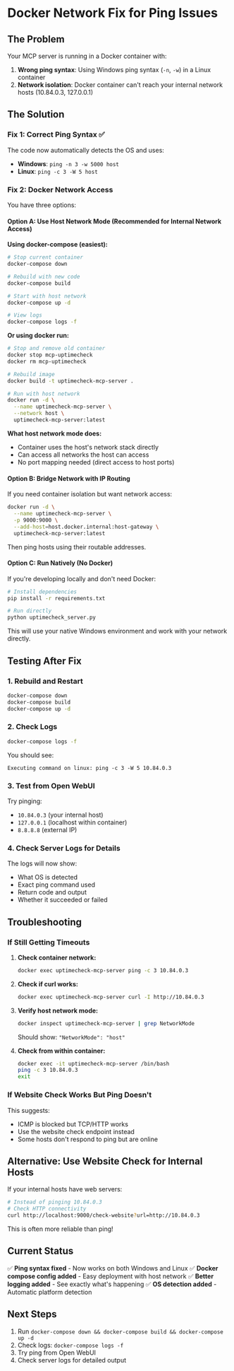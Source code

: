 # Docker Network Fix for Ping Issues

## The Problem

Your MCP server is running in a Docker container with:
1. **Wrong ping syntax**: Using Windows ping syntax (`-n`, `-w`) in a Linux container
2. **Network isolation**: Docker container can't reach your internal network hosts (10.84.0.3, 127.0.0.1)

## The Solution

### Fix 1: Correct Ping Syntax ✅
The code now automatically detects the OS and uses:
- **Windows**: `ping -n 3 -w 5000 host`
- **Linux**: `ping -c 3 -W 5 host`

### Fix 2: Docker Network Access

You have three options:

#### Option A: Use Host Network Mode (Recommended for Internal Network Access)

**Using docker-compose (easiest):**
```bash
# Stop current container
docker-compose down

# Rebuild with new code
docker-compose build

# Start with host network
docker-compose up -d

# View logs
docker-compose logs -f
```

**Or using docker run:**
```bash
# Stop and remove old container
docker stop mcp-uptimecheck
docker rm mcp-uptimecheck

# Rebuild image
docker build -t uptimecheck-mcp-server .

# Run with host network
docker run -d \
  --name uptimecheck-mcp-server \
  --network host \
  uptimecheck-mcp-server:latest
```

**What host network mode does:**
- Container uses the host's network stack directly
- Can access all networks the host can access
- No port mapping needed (direct access to host ports)

#### Option B: Bridge Network with IP Routing

If you need container isolation but want network access:

```bash
docker run -d \
  --name uptimecheck-mcp-server \
  -p 9000:9000 \
  --add-host=host.docker.internal:host-gateway \
  uptimecheck-mcp-server:latest
```

Then ping hosts using their routable addresses.

#### Option C: Run Natively (No Docker)

If you're developing locally and don't need Docker:

```bash
# Install dependencies
pip install -r requirements.txt

# Run directly
python uptimecheck_server.py
```

This will use your native Windows environment and work with your network directly.

## Testing After Fix

### 1. Rebuild and Restart
```bash
docker-compose down
docker-compose build
docker-compose up -d
```

### 2. Check Logs
```bash
docker-compose logs -f
```

You should see:
```
Executing command on linux: ping -c 3 -W 5 10.84.0.3
```

### 3. Test from Open WebUI

Try pinging:
- `10.84.0.3` (your internal host)
- `127.0.0.1` (localhost within container)
- `8.8.8.8` (external IP)

### 4. Check Server Logs for Details

The logs will now show:
- What OS is detected
- Exact ping command used
- Return code and output
- Whether it succeeded or failed

## Troubleshooting

### If Still Getting Timeouts

1. **Check container network:**
   ```bash
   docker exec uptimecheck-mcp-server ping -c 3 10.84.0.3
   ```

2. **Check if curl works:**
   ```bash
   docker exec uptimecheck-mcp-server curl -I http://10.84.0.3
   ```

3. **Verify host network mode:**
   ```bash
   docker inspect uptimecheck-mcp-server | grep NetworkMode
   ```
   Should show: `"NetworkMode": "host"`

4. **Check from within container:**
   ```bash
   docker exec -it uptimecheck-mcp-server /bin/bash
   ping -c 3 10.84.0.3
   exit
   ```

### If Website Check Works But Ping Doesn't

This suggests:
- ICMP is blocked but TCP/HTTP works
- Use the website check endpoint instead
- Some hosts don't respond to ping but are online

## Alternative: Use Website Check for Internal Hosts

If your internal hosts have web servers:
```bash
# Instead of pinging 10.84.0.3
# Check HTTP connectivity
curl http://localhost:9000/check-website?url=http://10.84.0.3
```

This is often more reliable than ping!

## Current Status

✅ **Ping syntax fixed** - Now works on both Windows and Linux
✅ **Docker compose config added** - Easy deployment with host network
✅ **Better logging added** - See exactly what's happening
✅ **OS detection added** - Automatic platform detection

## Next Steps

1. Run `docker-compose down && docker-compose build && docker-compose up -d`
2. Check logs: `docker-compose logs -f`
3. Try ping from Open WebUI
4. Check server logs for detailed output
